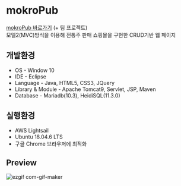 # mokroPub

[mokroPub 바로가기](http://3.39.153.13/mokroPub/indexController) (+ 팀 프로젝트)<br>
모델2(MVC)방식을 이용해 전통주 판매 쇼핑몰을 구현한 CRUD기반 웹 페이지 

## 개발환경

* OS - Window 10
* IDE - Eclipse
* Language - Java, HTML5, CSS3, JQuery
* Library & Module - Apache Tomcat9, Servlet, JSP, Maven
* Database - Mariadb(10.3), HeidiSQL(11.3.0)

## 실행환경

* AWS Lightsail
* Ubuntu 18.04.6 LTS
* 구글 Chrome 브라우저에 최적화

## Preview

![ezgif com-gif-maker](https://user-images.githubusercontent.com/81568681/176998984-6fe5ce78-4d43-4f40-b20b-f2a9f75f5c7e.gif)
